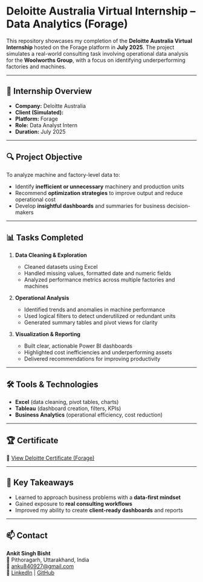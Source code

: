 # Deloitte Australia Virtual Internship – Data Analytics (Forage)

This repository showcases my completion of the **Deloitte Australia Virtual Internship** hosted on the Forage platform in **July 2025**. The project simulates a real-world consulting task involving operational data analysis for the **Woolworths Group**, with a focus on identifying underperforming factories and machines.

---

## 🧠 Internship Overview

- **Company:** Deloitte Australia  
- **Client (Simulated):**  
- **Platform:** Forage  
- **Role:** Data Analyst Intern  
- **Duration:** July 2025

---

## 🔍 Project Objective

To analyze machine and factory-level data to:
- Identify **inefficient or unnecessary** machinery and production units
- Recommend **optimization strategies** to improve output and reduce operational cost
- Develop **insightful dashboards** and summaries for business decision-makers

---

## 📊 Tasks Completed

1. **Data Cleaning & Exploration**
   - Cleaned datasets using Excel
   - Handled missing values, formatted date and numeric fields
   - Analyzed performance metrics across multiple factories and machines

2. **Operational Analysis**
   - Identified trends and anomalies in machine performance
   - Used logical filters to detect underutilized or redundant units
   - Generated summary tables and pivot views for clarity

3. **Visualization & Reporting**
   - Built clear, actionable Power BI dashboards
   - Highlighted cost inefficiencies and underperforming assets
   - Delivered recommendations for improving productivity

---

## 🛠 Tools & Technologies

- **Excel** (data cleaning, pivot tables, charts)  
- **Tableau** (dashboard creation, filters, KPIs)  
- **Business Analytics** (operational efficiency, cost reduction)  

---

## 🏆 Certificate

📄 [View Deloitte Certificate (Forage)](https://forage-uploads-prod.s3.amazonaws.com/completion-certificates/9PBTqmSxAf6zZTseP/io9DzWKe3PTsiS6GG_9PBTqmSxAf6zZTseP_SjQpnKaYujyy5nvn8_1752055786166_completion_certificate.pdf)

---

## 📌 Key Takeaways

- Learned to approach business problems with a **data-first mindset**
- Gained exposure to **real consulting workflows**
- Improved my ability to create **client-ready dashboards** and reports

---

## 📫 Contact

**Ankit Singh Bisht**  
📍 Pithoragarh, Uttarakhand, India  
📧 [anku840927@gmail.com](mailto:anku840927@gmail.com)  
🔗 [LinkedIn](https://www.linkedin.com/in/ankit-singh-bisht-352332223/) | [GitHub](https://github.com/AnkuBisht)

